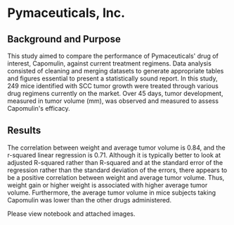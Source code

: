 # Pymaceuticals, Inc. 

## Background and Purpose

This study aimed to compare the performance of Pymaceuticals' drug of interest, Capomulin, against current treatment regimens. Data analysis consisted of cleaning and merging datasets to generate appropriate tables and figures essential to present a statistically sound report. In this study, 249 mice identified with SCC tumor growth were treated through various drug regimens currently on the market. Over 45 days, tumor development, measured in tumor volume (mm), was observed and measured to assess Capomulin's efficacy. 


## Results

The correlation between weight and average tumor volume is 0.84, and the r-squared linear regression is 0.71. Although it is typically better to look at adjusted R-squared rather than R-squared and at the standard error of the regression rather than the standard deviation of the errors, there appears to be a positive correlation between weight and average tumor volume. Thus, weight gain or higher weight is associated with higher average tumor volume. Furthermore, the average tumor volume in mice subjects taking Capomulin was lower than the other drugs administered. 

Please view notebook and attached images. 
